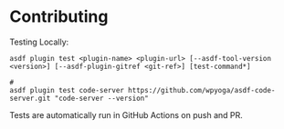 # Contributing

Testing Locally:

```shell
asdf plugin test <plugin-name> <plugin-url> [--asdf-tool-version <version>] [--asdf-plugin-gitref <git-ref>] [test-command*]

#
asdf plugin test code-server https://github.com/wpyoga/asdf-code-server.git "code-server --version"
```

Tests are automatically run in GitHub Actions on push and PR.
